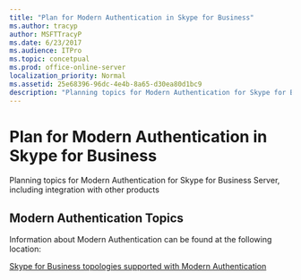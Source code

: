 ```yaml
---
title: "Plan for Modern Authentication in Skype for Business"
ms.author: tracyp
author: MSFTTracyP
ms.date: 6/23/2017
ms.audience: ITPro
ms.topic: concetpual
ms.prod: office-online-server
localization_priority: Normal
ms.assetid: 25e68396-96dc-4e4b-8a65-d30ea80d1bc9
description: "Planning topics for Modern Authentication for Skype for Business Server, including integration with other products"
---
```


# Plan for Modern Authentication in Skype for Business
 
Planning topics for Modern Authentication for Skype for Business Server, including integration with other products
  
## Modern Authentication Topics

Information about Modern Authentication can be found at the following location:
  
[Skype for Business topologies supported with Modern Authentication](topologies-supported.md)
  

